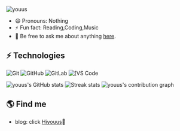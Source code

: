 ![youus](https://user-images.githubusercontent.com/34266177/160137202-dfa49f77-eb98-46b9-97a3-12e1acf80cdb.png)




<!--
**youuss/youuss** is a ✨ _special_ ✨ repository because its `README.md` (this file) appears on your GitHub profile.

Here are some ideas to get you started:


-->
- 😄 Pronouns: Nothing
- ⚡ Fun fact: Reading,Coding,Music
- 💬 Be free to ask me about anything [here](https://github.com/youuss/youuss/issues).

## ⚡ Technologies


![Git](https://img.shields.io/badge/-Git-black?style=flat-square&logo=git)
![GitHub](https://img.shields.io/badge/-GitHub-181717?style=flat-square&logo=github)
![GitLab](https://img.shields.io/badge/-GitLab-FCA121?style=flat-square&logo=gitlab)
<img alt="[VS Code" src="https://img.shields.io/badge/-VSCode-%23007ACC?style=flat-square&logo=visual-studio-code" />

![youus's GitHub stats](https://github-readme-stats.vercel.app/api?username=youuss&theme=cobalt2&show_icons=true)
![Streak stats](https://github-readme-streak-stats.herokuapp.com/?user=youuss&show_icons=true&theme=tokyonight)
![youus's contribution graph](https://activity-graph.herokuapp.com/graph?username=youuss&theme=redical)


## 🌎 Find me
- blog: click [Hiyouus](https://hiyouus.com/)🏓
